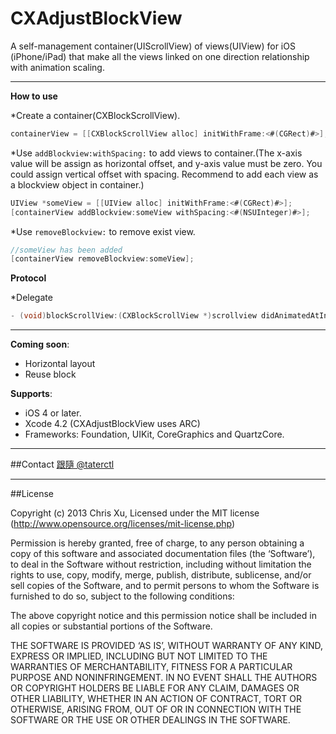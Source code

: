 CXAdjustBlockView
=================

A self-management container(UIScrollView) of views(UIView) for iOS (iPhone/iPad) that make all the views linked on one direction relationship with animation scaling.

---
**How to use**

*Create a container(CXBlockScrollView).

```Objective-C 
containerView = [[CXBlockScrollView alloc] initWithFrame:<#(CGRect)#>];
```
*Use `addBlockview:withSpacing:` to add views to container.(The x-axis value will be assign as horizontal offset, and y-axis value must be zero. You could assign vertical offset with spacing.
 Recommend to add each view as a blockview object in container.)
 
```Objective-C 
UIView *someView = [[UIView alloc] initWithFrame:<#(CGRect)#>];
[containerView addBlockview:someView withSpacing:<#(NSUInteger)#>];
```
*Use `removeBlockview:` to remove exist view.
```Objective-C 
//someView has been added
[containerView removeBlockview:someView];
```

**Protocol**

*Delegate
```Objective-C 
- (void)blockScrollView:(CXBlockScrollView *)scrollview didAnimatedAtIndex:(NSUInteger)index frame:(CGRect)frame;
```

---
**Coming soon**:
* Horizontal layout
* Reuse block

**Supports**:
* iOS 4 or later.
* Xcode 4.2 (CXAdjustBlockView uses ARC)
* Frameworks: Foundation, UIKit, CoreGraphics and QuartzCore.

---
##Contact
<a href="https://twitter.com/taterctl" class="twitter-follow-button" data-show-count="ture" data-lang="zh-tw">跟隨 @taterctl</a>
<script>!function(d,s,id){var js,fjs=d.getElementsByTagName(s)[0],p=/^http:/.test(d.location)?'http':'https';if(!d.getElementById(id)){js=d.createElement(s);js.id=id;js.src=p+'://platform.twitter.com/widgets.js';fjs.parentNode.insertBefore(js,fjs);}}(document, 'script', 'twitter-wjs');</script>

---
##License

Copyright (c) 2013 Chris Xu, Licensed under the MIT license (http://www.opensource.org/licenses/mit-license.php)

Permission is hereby granted, free of charge, to any person obtaining a copy of this software and associated documentation files (the ‘Software’), to deal in the Software without restriction, including without limitation the rights to use, copy, modify, merge, publish, distribute, sublicense, and/or sell copies of the Software, and to permit persons to whom the Software is furnished to do so, subject to the following conditions:

The above copyright notice and this permission notice shall be included in all copies or substantial portions of the Software.

THE SOFTWARE IS PROVIDED ‘AS IS’, WITHOUT WARRANTY OF ANY KIND, EXPRESS OR IMPLIED, INCLUDING BUT NOT LIMITED TO THE WARRANTIES OF MERCHANTABILITY, FITNESS FOR A PARTICULAR PURPOSE AND NONINFRINGEMENT. IN NO EVENT SHALL THE AUTHORS OR COPYRIGHT HOLDERS BE LIABLE FOR ANY CLAIM, DAMAGES OR OTHER LIABILITY, WHETHER IN AN ACTION OF CONTRACT, TORT OR OTHERWISE, ARISING FROM, OUT OF OR IN CONNECTION WITH THE SOFTWARE OR THE USE OR OTHER DEALINGS IN THE SOFTWARE.

